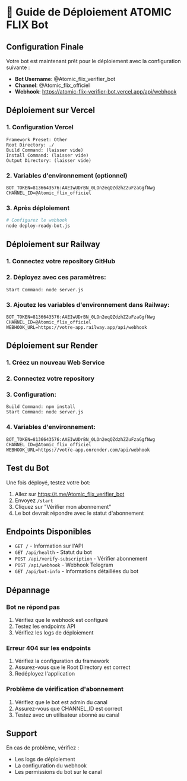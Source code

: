 # 🚀 Guide de Déploiement ATOMIC FLIX Bot

## Configuration Finale

Votre bot est maintenant prêt pour le déploiement avec la configuration suivante :

- **Bot Username**: @Atomic_flix_verifier_bot
- **Channel**: @Atomic_flix_officiel
- **Webhook**: https://atomic-flix-verifier-bot.vercel.app/api/webhook

## Déploiement sur Vercel

### 1. Configuration Vercel
```
Framework Preset: Other
Root Directory: ./
Build Command: (laisser vide)
Install Command: (laisser vide)
Output Directory: (laisser vide)
```

### 2. Variables d'environnement (optionnel)
```
BOT_TOKEN=8136643576:AAEIwUDrBN_0LOn2eqQZdzhZZuFzaGgfNwg
CHANNEL_ID=@Atomic_flix_officiel
```

### 3. Après déploiement
```bash
# Configurez le webhook
node deploy-ready-bot.js
```

## Déploiement sur Railway

### 1. Connectez votre repository GitHub
### 2. Déployez avec ces paramètres:
```
Start Command: node server.js
```

### 3. Ajoutez les variables d'environnement dans Railway:
```
BOT_TOKEN=8136643576:AAEIwUDrBN_0LOn2eqQZdzhZZuFzaGgfNwg
CHANNEL_ID=@Atomic_flix_officiel
WEBHOOK_URL=https://votre-app.railway.app/api/webhook
```

## Déploiement sur Render

### 1. Créez un nouveau Web Service
### 2. Connectez votre repository
### 3. Configuration:
```
Build Command: npm install
Start Command: node server.js
```

### 4. Variables d'environnement:
```
BOT_TOKEN=8136643576:AAEIwUDrBN_0LOn2eqQZdzhZZuFzaGgfNwg
CHANNEL_ID=@Atomic_flix_officiel
WEBHOOK_URL=https://votre-app.onrender.com/api/webhook
```

## Test du Bot

Une fois déployé, testez votre bot:

1. Allez sur https://t.me/Atomic_flix_verifier_bot
2. Envoyez `/start`
3. Cliquez sur "Vérifier mon abonnement"
4. Le bot devrait répondre avec le statut d'abonnement

## Endpoints Disponibles

- `GET /` - Information sur l'API
- `GET /api/health` - Statut du bot
- `POST /api/verify-subscription` - Vérifier abonnement
- `POST /api/webhook` - Webhook Telegram
- `GET /api/bot-info` - Informations détaillées du bot

## Dépannage

### Bot ne répond pas
1. Vérifiez que le webhook est configuré
2. Testez les endpoints API
3. Vérifiez les logs de déploiement

### Erreur 404 sur les endpoints
1. Vérifiez la configuration du framework
2. Assurez-vous que le Root Directory est correct
3. Redéployez l'application

### Problème de vérification d'abonnement
1. Vérifiez que le bot est admin du canal
2. Assurez-vous que CHANNEL_ID est correct
3. Testez avec un utilisateur abonné au canal

## Support

En cas de problème, vérifiez :
- Les logs de déploiement
- La configuration du webhook
- Les permissions du bot sur le canal